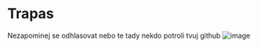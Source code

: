 # Trapas
Nezapominej se odhlasovat nebo te tady nekdo potroli tvuj github ![image](https://github.com/user-attachments/assets/dab22fc5-6c95-47e1-8ad4-0dd09b577577)
